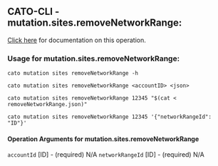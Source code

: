 
## CATO-CLI - mutation.sites.removeNetworkRange:
[Click here](https://api.catonetworks.com/documentation/#mutation-removeNetworkRange) for documentation on this operation.

### Usage for mutation.sites.removeNetworkRange:

`cato mutation sites removeNetworkRange -h`

`cato mutation sites removeNetworkRange <accountID> <json>`

`cato mutation sites removeNetworkRange 12345 "$(cat < removeNetworkRange.json)"`

`cato mutation sites removeNetworkRange 12345 '{"networkRangeId": "ID"}'`

#### Operation Arguments for mutation.sites.removeNetworkRange ####
`accountId` [ID] - (required) N/A 
`networkRangeId` [ID] - (required) N/A 
